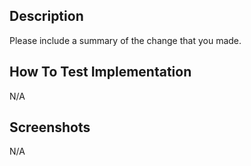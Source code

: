 ## Description
Please include a summary of the change that you made.

## How To Test Implementation
N/A

## Screenshots
N/A